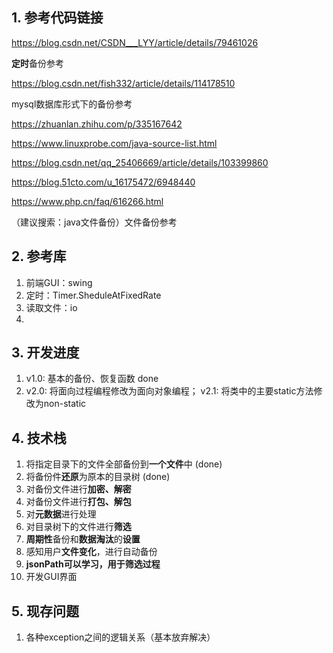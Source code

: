 ## 1. 参考代码链接
https://blog.csdn.net/CSDN___LYY/article/details/79461026

**定时**备份参考

https://blog.csdn.net/fish332/article/details/114178510

mysql数据库形式下的备份参考

https://zhuanlan.zhihu.com/p/335167642

https://www.linuxprobe.com/java-source-list.html

https://blog.csdn.net/qq_25406669/article/details/103399860

https://blog.51cto.com/u_16175472/6948440

https://www.php.cn/faq/616266.html


（建议搜索：java文件备份）文件备份参考

## 2. 参考库

1. 前端GUI：swing
2. 定时：Timer.SheduleAtFixedRate
3. 读取文件：io
4. 

## 3. 开发进度
1. v1.0: 基本的备份、恢复函数 done
2. v2.0: 将面向过程编程修改为面向对象编程；
    v2.1: 将类中的主要static方法修改为non-static


## 4. 技术栈
1. 将指定目录下的文件全部备份到**一个文件**中 (done)
2. 将备份件**还原**为原本的目录树 (done)
3. 对备份文件进行**加密、解密**
4. 对备份文件进行**打包、解包**
5. 对**元数据**进行处理
5. 对目录树下的文件进行**筛选**
6. **周期性**备份和**数据淘汰**的**设置**
7. 感知用户**文件变化**，进行自动备份
8. **jsonPath可以学习，用于筛选过程**
9. 开发GUI界面

## 5. 现存问题
1. 各种exception之间的逻辑关系（基本放弃解决）
